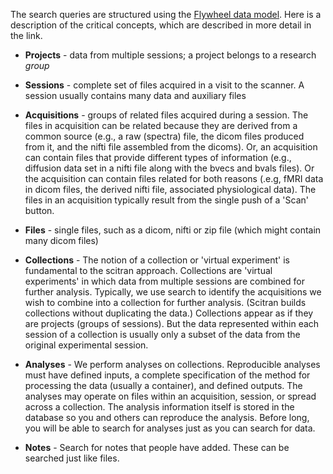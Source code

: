 The search queries are structured using the [Flywheel data model](https://flywheel-io.github.io/core/branches/master/matlab/data_model.html).  Here is a description of the critical concepts, which are described in more detail in the link.

* **Projects** - data from multiple sessions; a project belongs to a research *group* 
* **Sessions** - complete set of files acquired in a visit to the scanner.  A session usually contains many data and auxiliary files
* **Acquisitions** - groups of related files acquired during a session.  The files in acquisition can be related because they are derived from a common source (e.g., a raw (spectra) file, the dicom files produced from it, and the nifti file assembled from the dicoms).  Or, an acquisition can contain files that provide different types of information (e.g., diffusion data set in a nifti file along with the bvecs and bvals files).  Or the acquisition can contain files related for both reasons (.e.g, fMRI data in dicom files, the derived nifti file, associated physiological data). The files in an acquisition typically result from the single push of a 'Scan' button.
* **Files** - single files, such as a dicom, nifti or zip file (which might contain many dicom files)

* **Collections** - The notion of a collection or 'virtual experiment' is fundamental to the scitran approach.  Collections are 'virtual experiments' in which data from multiple sessions are combined for further analysis.  Typically, we use search to identify the acquisitions we wish to combine into a collection for further analysis.  (Scitran builds collections without duplicating the data.) Collections appear as if they are projects (groups of sessions).  But the data represented within each session of a collection is usually only a subset of the data from the original experimental session.

* **Analyses** - We perform analyses on collections.  Reproducible analyses must have defined inputs, a complete specification of the method for processing the data (usually a container), and defined outputs.  The analyses may operate on files within an acquisition, session, or spread across a collection. The analysis information itself is stored in the database so you and others can reproduce the analysis.  Before long, you will be able to search for analyses just as you can search for data.

* **Notes**  - Search for notes that people have added.  These can be searched just like files.


